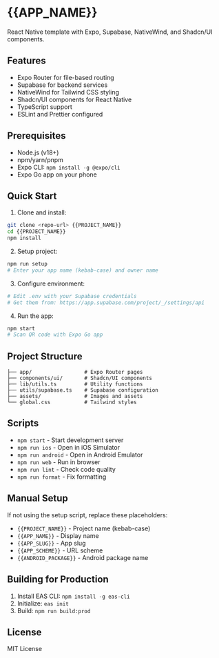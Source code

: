 # {{APP_NAME}}

React Native template with Expo, Supabase, NativeWind, and Shadcn/UI components.

## Features

- Expo Router for file-based routing
- Supabase for backend services
- NativeWind for Tailwind CSS styling
- Shadcn/UI components for React Native
- TypeScript support
- ESLint and Prettier configured

## Prerequisites

- Node.js (v18+)
- npm/yarn/pnpm
- Expo CLI: `npm install -g @expo/cli`
- Expo Go app on your phone

## Quick Start

1. Clone and install:

```bash
git clone <repo-url> {{PROJECT_NAME}}
cd {{PROJECT_NAME}}
npm install
```

2. Setup project:

```bash
npm run setup
# Enter your app name (kebab-case) and owner name
```

3. Configure environment:

```bash
# Edit .env with your Supabase credentials
# Get them from: https://app.supabase.com/project/_/settings/api
```

4. Run the app:

```bash
npm start
# Scan QR code with Expo Go app
```

## Project Structure

```
├── app/                 # Expo Router pages
├── components/ui/       # Shadcn/UI components
├── lib/utils.ts         # Utility functions
├── utils/supabase.ts    # Supabase configuration
├── assets/              # Images and assets
└── global.css           # Tailwind styles
```

## Scripts

- `npm start` - Start development server
- `npm run ios` - Open in iOS Simulator
- `npm run android` - Open in Android Emulator
- `npm run web` - Run in browser
- `npm run lint` - Check code quality
- `npm run format` - Fix formatting

## Manual Setup

If not using the setup script, replace these placeholders:

- `{{PROJECT_NAME}}` - Project name (kebab-case)
- `{{APP_NAME}}` - Display name
- `{{APP_SLUG}}` - App slug
- `{{APP_SCHEME}}` - URL scheme
- `{{ANDROID_PACKAGE}}` - Android package name

## Building for Production

1. Install EAS CLI: `npm install -g eas-cli`
2. Initialize: `eas init`
3. Build: `npm run build:prod`

## License

MIT License
